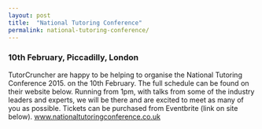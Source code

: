 ```yaml
---
layout: post
title:  "National Tutoring Conference"
permalink: national-tutoring-conference/
---
```

### 10th February, Piccadilly, London

TutorCruncher are happy to be helping to organise the National Tutoring Conference 2015. on the 10th February. The full schedule can be found on their website below. Running from 1pm, with talks from some of the industry leaders and experts, we will be there and are excited to meet as many of you as possible. Tickets can be purchased from Eventbrite (link on site below). [ www.nationaltutoringconference.co.uk ](http://www.nationaltutoringconference.co.uk/ "National Tutoring conference" )
